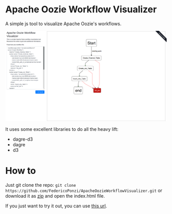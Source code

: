 # Apache Oozie Workflow Visualizer
A simple js tool to visualize Apache Oozie's workflows.

[![Screenshot](https://github.com/FedericoPonzi/ApacheOozieWorkflowVisualizer/raw/master/img/screenshot.png)](https://github.com/FedericoPonzi/ApacheOozieWorkflowVisualizer/) 

It uses some excellent libraries to do all the heavy lift:
 * dagre-d3
 * dagre
 * d3 

# How to
Just git clone the repo:
`git clone https://github.com/FedericoPonzi/ApacheOozieWorkflowVisualizer.git`
or download it as [zip](https://github.com/FedericoPonzi/ApacheOozieWorkflowVisualizer/archive/master.zip) and open the index.html file.

If you just want to try it out, you can use <a href="https://fponzi.me/ApacheOozieWorkflowVisualizer/">this url</a>.
